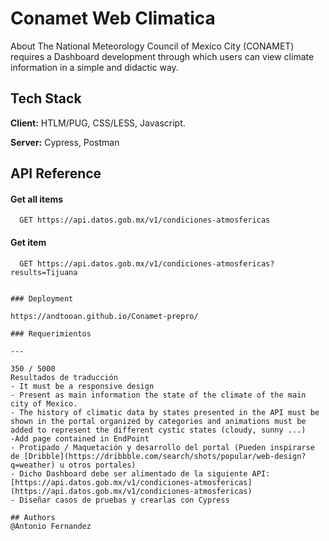 # Conamet Web Climatica

About
The National Meteorology Council of Mexico City (CONAMET) requires a Dashboard development through which users can view climate information in a simple and didactic way.


## Tech Stack

**Client:** HTLM/PUG, CSS/LESS, Javascript.

**Server:** Cypress, Postman



## API Reference

#### Get all items

```http
  GET https://api.datos.gob.mx/v1/condiciones-atmosfericas
```


#### Get item

```http
  GET https://api.datos.gob.mx/v1/condiciones-atmosfericas?results=Tijuana

  
### Deployment

https://andtooan.github.io/Conamet-prepro/

### Requerimientos

---

350 / 5000
Resultados de traducción
- It must be a responsive design
- Present as main information the state of the climate of the main city of Mexico.
- The history of climatic data by states presented in the API must be shown in the portal organized by categories and animations must be added to represent the different cystic states (cloudy, sunny ...) 
-Add page contained in EndPoint
- Protipado / Maquetación y desarrollo del portal (Pueden inspirarse de [Dribble](https://dribbble.com/search/shots/popular/web-design?q=weather) u otros portales)
- Dicho Dashboard debe ser alimentado de la siguiente API:
[https://api.datos.gob.mx/v1/condiciones-atmosfericas](https://api.datos.gob.mx/v1/condiciones-atmosfericas)
- Diseñar casos de pruebas y crearlas con Cypress

## Authors
@Antonio Fernandez
